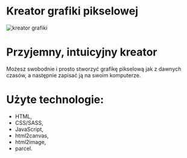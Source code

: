 # Kreator grafiki pikselowej

![kreator grafiki](https://user-images.githubusercontent.com/105738321/220420751-1ed767ad-30a0-42c9-a5ac-bd4896bfb85f.png)

# Przyjemny, intuicyjny kreator
Możesz swobodnie i prosto stworzyć grafikę pikselową jak z dawnych czasów, a następnie zapisać ją na swoim komputerze.

# Użyte technologie:
- HTML,
- CSS/SASS,
- JavaScript,
- html2canvas,
- html2image,
- parcel.
